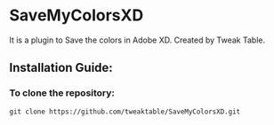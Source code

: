 # SaveMyColorsXD
It is a plugin to Save the colors in Adobe XD. Created by Tweak Table.

## Installation Guide:

### To clone the repository:

```
git clone https://github.com/tweaktable/SaveMyColorsXD.git
```
